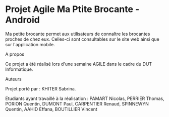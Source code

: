 # Projet Agile Ma Ptite Brocante - Android


Ma petite brocante permet aux utilisateurs de connaître les brocantes proches de chez eux. Celles-ci sont consultables sur le site web ainsi que sur l'application mobile.

A propos

Ce projet a été réalisé lors d'une semaine AGILE dans le cadre du DUT Informatique.

Auteurs

Projet porté par : KHITER Sabrina.

Etudiants ayant travaillé à la réalisation : PAMART Nicolas, PERRIER Thomas, PORION Quentin, DUMONT Paul, CARPENTIER Renaud, SPINNEWYN Quentin, AAHID Effana, BOUTILLIER Vincent
